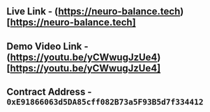 ## Live Link - (https://neuro-balance.tech)[https://neuro-balance.tech]

## Demo Video Link - (https://youtu.be/yCWwugJzUe4)[https://youtu.be/yCWwugJzUe4]

## Contract Address - `0xE91866063d5DA85cff082B73a5F93B5d7f334412`

